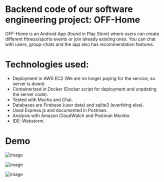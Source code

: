 # Backend code of our software engineering project: OFF-Home

OFF-Home is an Android App (found in Play Store) where users can create different fitness/sports events or join already existing ones. You can chat with users, group-chats and the app also has recommendation features. 

# Technologies used:
* Deployment in AWS EC2 (We are no longer paying for the service, so server is down).
* Containerized in Docker (Docker script for deployment and unpdating the server code).
* Tested with Mocha and Chai.
* Databases are Firebase (user data) and sqlite3 (everthing else).
* Used Express.js and documented in Postman.
* Analysis with Amazon CloudWatch and Postman Monitor.
* IDE: Webstorm.

# Demo
![image](https://user-images.githubusercontent.com/55700365/199958899-3468e528-b1f6-44db-ad35-df493053b340.png)

![image](https://user-images.githubusercontent.com/55700365/199958660-f84747be-560a-493c-8584-713d77bf9cb5.png)

![image](https://user-images.githubusercontent.com/55700365/199958751-d625d5f0-b080-45f5-8646-5cd62a6c3ad0.png)

